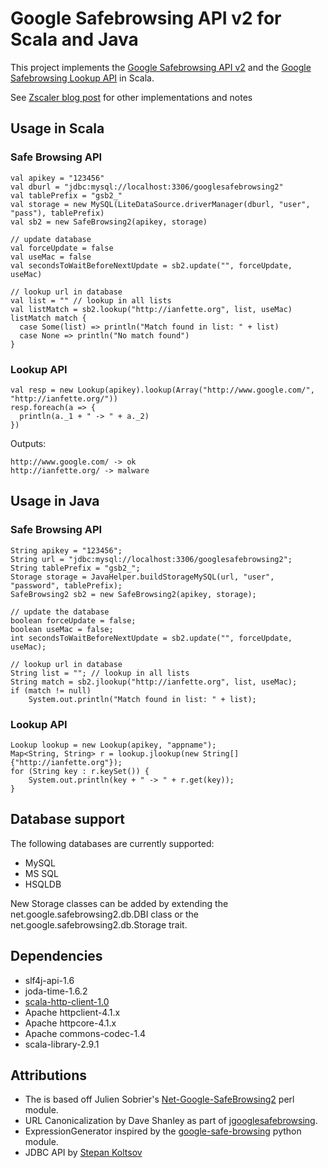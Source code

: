 # Google Safebrowsing API v2 for Scala and Java

This project implements the [Google Safebrowsing API v2](https://developers.google.com/safe-browsing/) 
and the [Google Safebrowsing Lookup API](https://developers.google.com/safe-browsing/lookup_guide) in Scala.

See [Zscaler blog post](http://research.zscaler.com/2011/12/switch-to-google-safe-browsing-v2.html) for other implementations and notes 

## Usage in Scala
### Safe Browsing API
	val apikey = "123456"
	val dburl = "jdbc:mysql://localhost:3306/googlesafebrowsing2"
	val tablePrefix = "gsb2_"
	val storage = new MySQL(LiteDataSource.driverManager(dburl, "user", "pass"), tablePrefix)
	val sb2 = new SafeBrowsing2(apikey, storage)
	
	// update database
	val forceUpdate = false
	val useMac = false
	val secondsToWaitBeforeNextUpdate = sb2.update("", forceUpdate, useMac)
	
	// lookup url in database
	val list = "" // lookup in all lists
	val listMatch = sb2.lookup("http://ianfette.org", list, useMac)
	listMatch match {
	  case Some(list) => println("Match found in list: " + list)
	  case None => println("No match found")
	}

### Lookup API
	val resp = new Lookup(apikey).lookup(Array("http://www.google.com/", "http://ianfette.org/"))
	resp.foreach(a => {
	  println(a._1 + " -> " + a._2)
	})
	
Outputs:

	http://www.google.com/ -> ok
	http://ianfette.org/ -> malware
	
## Usage in Java
### Safe Browsing API
	String apikey = "123456";
	String url = "jdbc:mysql://localhost:3306/googlesafebrowsing2";
	String tablePrefix = "gsb2_";
	Storage storage = JavaHelper.buildStorageMySQL(url, "user", "password", tablePrefix);
	SafeBrowsing2 sb2 = new SafeBrowsing2(apikey, storage);
	
	// update the database
	boolean forceUpdate = false;
	boolean useMac = false;
	int secondsToWaitBeforeNextUpdate = sb2.update("", forceUpdate, useMac);
	
	// lookup url in database
	String list = ""; // lookup in all lists
	String match = sb2.jlookup("http://ianfette.org", list, useMac);
	if (match != null)
		System.out.println("Match found in list: " + list);
	
### Lookup API
	Lookup lookup = new Lookup(apikey, "appname");
	Map<String, String> r = lookup.jlookup(new String[]{"http://ianfette.org"});
	for (String key : r.keySet()) {
		System.out.println(key + " -> " + r.get(key));
	}

## Database support
The following databases are currently supported:
* MySQL
* MS SQL
* HSQLDB

New Storage classes can be added by extending the net.google.safebrowsing2.db.DBI class or the net.google.safebrowsing2.db.Storage trait. 

## Dependencies
* slf4j-api-1.6
* joda-time-1.6.2
* [scala-http-client-1.0](https://github.com/snopoke/scala-http-client)
* Apache httpclient-4.1.x
* Apache httpcore-4.1.x
* Apache commons-codec-1.4
* scala-library-2.9.1

## Attributions
* The is based off Julien Sobrier's [Net-Google-SafeBrowsing2](https://github.com/juliensobrier/Net-Google-SafeBrowsing2) perl module.
* URL Canonicalization by Dave Shanley as part of [jgooglesafebrowsing](http://code.google.com/p/jgooglesafebrowsing/).
* ExpressionGenerator inspired by the [google-safe-browsing](http://code.google.com/p/google-safe-browsing/) python module.
* JDBC API by [Stepan Koltsov](https://bitbucket.org/stepancheg/scala-misc/)